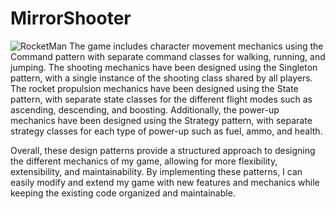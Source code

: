 # MirrorShooter
![RocketMan](https://user-images.githubusercontent.com/12250862/222146843-2958848e-4f7b-4d43-b4e5-dbe4b27c06f3.png)
The game includes character movement mechanics using the Command pattern with separate command classes for walking, running, and jumping. The shooting mechanics have been designed using the Singleton pattern, with a single instance of the shooting class shared by all players. The rocket propulsion mechanics have been designed using the State pattern, with separate state classes for the different flight modes such as ascending, descending, and boosting. Additionally, the power-up mechanics have been designed using the Strategy pattern, with separate strategy classes for each type of power-up such as fuel, ammo, and health.

Overall, these design patterns provide a structured approach to designing the different mechanics of my game, allowing for more flexibility, extensibility, and maintainability. By implementing these patterns, I can easily modify and extend my game with new features and mechanics while keeping the existing code organized and maintainable.
